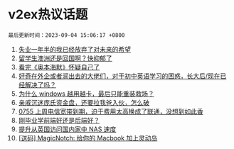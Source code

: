 # v2ex热议话题

`最后更新时间：2023-09-04 15:06:17 +0800`

1. [失业一年半的我已经放弃了对未来的希望](https://www.v2ex.com/t/970625)
1. [留学生澳洲还是回国啊？快抑郁了](https://www.v2ex.com/t/970634)
1. [看完《奥本海默》怀疑自己了](https://www.v2ex.com/t/970545)
1. [好奇在外企或者润出去的大佬们，对于初中英语学习的困惑，长大后/现在已经解决了吗？](https://www.v2ex.com/t/970536)
1. [为什么 windows 越用越卡，最后只能重装救场？](https://www.v2ex.com/t/970626)
1. [亲戚沉迷庞氏资金盘，还要拉我爸入伙，怎么破](https://www.v2ex.com/t/970725)
1. [0755 上周电信宽带到期，迫于费用太高换成了联通，没想到如此香](https://www.v2ex.com/t/970652)
1. [刚毕业学前端好还是后端好？](https://www.v2ex.com/t/970694)
1. [提升从英国访问国内家中 NAS 速度](https://www.v2ex.com/t/970555)
1. [[送码] MagicNotch: 给你的 Macbook 加上灵动岛](https://www.v2ex.com/t/970655)

